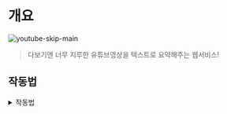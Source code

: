 # 개요

![youtube-skip-main](https://github.com/user-attachments/assets/12ae0e72-fde0-4c70-b33f-9797cae137c3)

> 다보기엔 너무 지루한 유튜브영상을 텍스트로 요약해주는 웹서비스!


## 작동법 

<details>
  <summary>작동법</summary>

  ### 라이브러리 설치 
  ```bash
 npm install 
  ```
---
### 프론트 서버 시동

```bash
 npm start
  ```

프론트 서버 시동시 3000의 포트로 서버 자동실행
</details>
